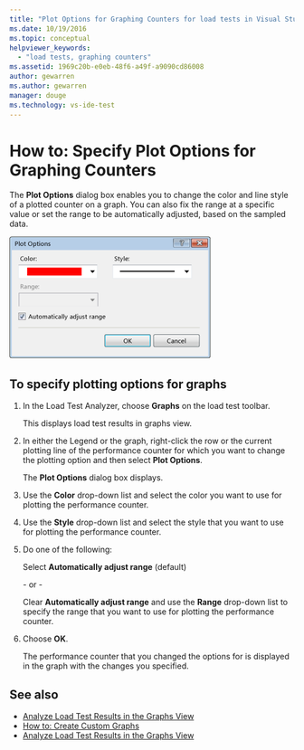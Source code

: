 ```yaml
---
title: "Plot Options for Graphing Counters for load tests in Visual Studio"
ms.date: 10/19/2016
ms.topic: conceptual
helpviewer_keywords:
  - "load tests, graphing counters"
ms.assetid: 1969c20b-e0eb-48f6-a49f-a9090cd86008
author: gewarren
ms.author: gewarren
manager: douge
ms.technology: vs-ide-test
---
```

# How to: Specify Plot Options for Graphing Counters

The **Plot Options** dialog box enables you to change the color and line style of a plotted counter on a graph. You can also fix the range at a specific value or set the range to be automatically adjusted, based on the sampled data.

![Plot Options dialog](../test/media/ltest_plotoptions.png "LTest_PlotOptions")

## To specify plotting options for graphs

1.  In the Load Test Analyzer, choose **Graphs** on the load test toolbar.

     This displays load test results in graphs view.

2.  In either the Legend or the graph, right-click the row or the current plotting line of the performance counter for which you want to change the plotting option and then select **Plot Options**.

     The **Plot Options** dialog box displays.

3.  Use the **Color** drop-down list and select the color you want to use for plotting the performance counter.

4.  Use the **Style** drop-down list and select the style that you want to use for plotting the performance counter.

5.  Do one of the following:

     Select **Automatically adjust range** (default)

     \- or -

     Clear **Automatically adjust range** and use the **Range** drop-down list to specify the range that you want to use for plotting the performance counter.

6.  Choose **OK**.

     The performance counter that you changed the options for is displayed in the graph with the changes you specified.

## See also

- [Analyze Load Test Results in the Graphs View](../test/analyze-load-test-results-in-the-graphs-view.md)
- [How to: Create Custom Graphs](../test/how-to-create-custom-graphs-in-load-test-results.md)
- [Analyze Load Test Results in the Graphs View](../test/analyze-load-test-results-in-the-graphs-view.md)